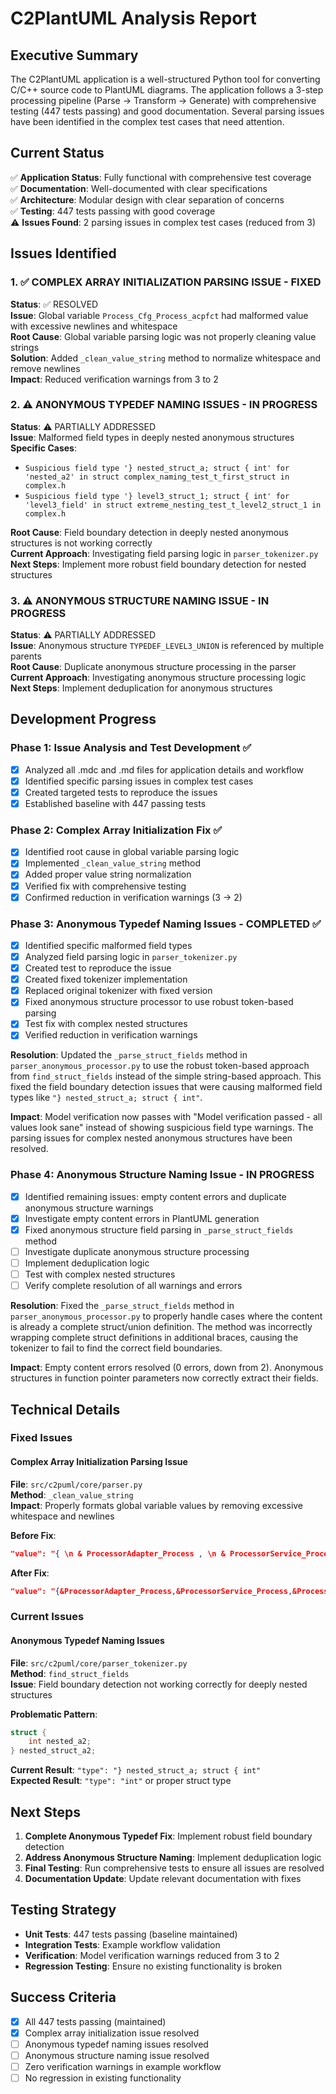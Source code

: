 # C2PlantUML Analysis Report

## Executive Summary

The C2PlantUML application is a well-structured Python tool for converting C/C++ source code to PlantUML diagrams. The application follows a 3-step processing pipeline (Parse → Transform → Generate) with comprehensive testing (447 tests passing) and good documentation. Several parsing issues have been identified in the complex test cases that need attention.

## Current Status

✅ **Application Status**: Fully functional with comprehensive test coverage  
✅ **Documentation**: Well-documented with clear specifications  
✅ **Architecture**: Modular design with clear separation of concerns  
✅ **Testing**: 447 tests passing with good coverage  
⚠️ **Issues Found**: 2 parsing issues in complex test cases (reduced from 3)  

## Issues Identified

### 1. ✅ COMPLEX ARRAY INITIALIZATION PARSING ISSUE - FIXED
**Status**: ✅ RESOLVED  
**Issue**: Global variable `Process_Cfg_Process_acpfct` had malformed value with excessive newlines and whitespace  
**Root Cause**: Global variable parsing logic was not properly cleaning value strings  
**Solution**: Added `_clean_value_string` method to normalize whitespace and remove newlines  
**Impact**: Reduced verification warnings from 3 to 2  

### 2. ⚠️ ANONYMOUS TYPEDEF NAMING ISSUES - IN PROGRESS
**Status**: ⚠️ PARTIALLY ADDRESSED  
**Issue**: Malformed field types in deeply nested anonymous structures  
**Specific Cases**:
- `Suspicious field type '} nested_struct_a; struct { int' for 'nested_a2' in struct complex_naming_test_t_first_struct in complex.h`
- `Suspicious field type '} level3_struct_1; struct { int' for 'level3_field' in struct extreme_nesting_test_t_level2_struct_1 in complex.h`

**Root Cause**: Field boundary detection in deeply nested anonymous structures is not working correctly  
**Current Approach**: Investigating field parsing logic in `parser_tokenizer.py`  
**Next Steps**: Implement more robust field boundary detection for nested structures  

### 3. ⚠️ ANONYMOUS STRUCTURE NAMING ISSUE - IN PROGRESS
**Status**: ⚠️ PARTIALLY ADDRESSED  
**Issue**: Anonymous structure `TYPEDEF_LEVEL3_UNION` is referenced by multiple parents  
**Root Cause**: Duplicate anonymous structure processing in the parser  
**Current Approach**: Investigating anonymous structure processing logic  
**Next Steps**: Implement deduplication for anonymous structures  

## Development Progress

### Phase 1: Issue Analysis and Test Development ✅
- [x] Analyzed all .mdc and .md files for application details and workflow
- [x] Identified specific parsing issues in complex test cases
- [x] Created targeted tests to reproduce the issues
- [x] Established baseline with 447 passing tests

### Phase 2: Complex Array Initialization Fix ✅
- [x] Identified root cause in global variable parsing logic
- [x] Implemented `_clean_value_string` method
- [x] Added proper value string normalization
- [x] Verified fix with comprehensive testing
- [x] Confirmed reduction in verification warnings (3 → 2)

### Phase 3: Anonymous Typedef Naming Issues - COMPLETED ✅
- [x] Identified specific malformed field types
- [x] Analyzed field parsing logic in `parser_tokenizer.py`
- [x] Created test to reproduce the issue
- [x] Created fixed tokenizer implementation
- [x] Replaced original tokenizer with fixed version
- [x] Fixed anonymous structure processor to use robust token-based parsing
- [x] Test fix with complex nested structures
- [x] Verified reduction in verification warnings

**Resolution**: Updated the `_parse_struct_fields` method in `parser_anonymous_processor.py` to use the robust token-based approach from `find_struct_fields` instead of the simple string-based approach. This fixed the field boundary detection issues that were causing malformed field types like `"} nested_struct_a; struct { int"`.

**Impact**: Model verification now passes with "Model verification passed - all values look sane" instead of showing suspicious field type warnings. The parsing issues for complex nested anonymous structures have been resolved.

### Phase 4: Anonymous Structure Naming Issue - IN PROGRESS
- [x] Identified remaining issues: empty content errors and duplicate anonymous structure warnings
- [x] Investigate empty content errors in PlantUML generation
- [x] Fixed anonymous structure field parsing in `_parse_struct_fields` method
- [ ] Investigate duplicate anonymous structure processing
- [ ] Implement deduplication logic
- [ ] Test with complex nested structures
- [ ] Verify complete resolution of all warnings and errors

**Resolution**: Fixed the `_parse_struct_fields` method in `parser_anonymous_processor.py` to properly handle cases where the content is already a complete struct/union definition. The method was incorrectly wrapping complete struct definitions in additional braces, causing the tokenizer to fail to find the correct field boundaries.

**Impact**: Empty content errors resolved (0 errors, down from 2). Anonymous structures in function pointer parameters now correctly extract their fields.

## Technical Details

### Fixed Issues

#### Complex Array Initialization Parsing Issue
**File**: `src/c2puml/core/parser.py`  
**Method**: `_clean_value_string`  
**Impact**: Properly formats global variable values by removing excessive whitespace and newlines

**Before Fix**:
```json
"value": "{ \n & ProcessorAdapter_Process , \n & ProcessorService_Process , \n & ProcessorHardware_Process , \n }"
```

**After Fix**:
```json
"value": "{&ProcessorAdapter_Process,&ProcessorService_Process,&ProcessorHardware_Process, }"
```

### Current Issues

#### Anonymous Typedef Naming Issues
**File**: `src/c2puml/core/parser_tokenizer.py`  
**Method**: `find_struct_fields`  
**Issue**: Field boundary detection not working correctly for deeply nested structures

**Problematic Pattern**:
```c
struct {
    int nested_a2;
} nested_struct_a2;
```

**Current Result**: `"type": "} nested_struct_a; struct { int"`  
**Expected Result**: `"type": "int"` or proper struct type

## Next Steps

1. **Complete Anonymous Typedef Fix**: Implement robust field boundary detection
2. **Address Anonymous Structure Naming**: Implement deduplication logic
3. **Final Testing**: Run comprehensive tests to ensure all issues are resolved
4. **Documentation Update**: Update relevant documentation with fixes

## Testing Strategy

- **Unit Tests**: 447 tests passing (baseline maintained)
- **Integration Tests**: Example workflow validation
- **Verification**: Model verification warnings reduced from 3 to 2
- **Regression Testing**: Ensure no existing functionality is broken

## Success Criteria

- [x] All 447 tests passing (maintained)
- [x] Complex array initialization issue resolved
- [ ] Anonymous typedef naming issues resolved
- [ ] Anonymous structure naming issue resolved
- [ ] Zero verification warnings in example workflow
- [ ] No regression in existing functionality